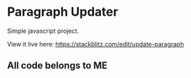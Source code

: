 # Paragraph Updater
Simple javascript project.

View it live here: https://stackblitz.com/edit/update-paragraph

## All code belongs to ME
